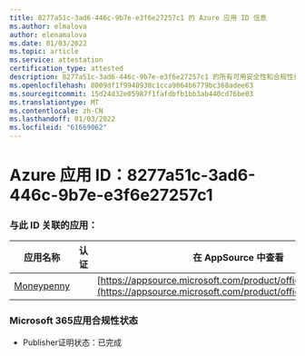 ```yaml
---
title: 8277a51c-3ad6-446c-9b7e-e3f6e27257c1 的 Azure 应用 ID 信息
ms.author: elmalova
author: elenamalova
ms.date: 01/03/2022
ms.topic: article
ms.service: attestation
certification_type: attested
description: 8277a51c-3ad6-446c-9b7e-e3f6e27257c1 的所有可用安全性和合规性信息。
ms.openlocfilehash: 8009df1f9940938c1cca9064b6779bc368adee63
ms.sourcegitcommit: 15d24d32e05987f1fafdbfb1bb3ab440cd76be03
ms.translationtype: MT
ms.contentlocale: zh-CN
ms.lasthandoff: 01/03/2022
ms.locfileid: "61669062"
---
```

# <a name="azure-app-id-8277a51c-3ad6-446c-9b7e-e3f6e27257c1"></a>Azure 应用 ID：8277a51c-3ad6-446c-9b7e-e3f6e27257c1


### <a name="apps-associated-with-this-id"></a>与此 ID 关联的应用：
| **应用名称** | **认证** | **在 AppSource 中查看** |
|--------------|---------------|-----------------------|
| [Moneypenny](https://docs.microsoft.com/microsoft-365-app-certification/forward/WA200003396) |  | [https://appsource.microsoft.com/product/office/WA200003396](https://appsource.microsoft.com/product/office/WA200003396) |

### <a name="microsoft-365-app-compliance-status"></a>Microsoft 365应用合规性状态
- Publisher证明状态：已完成
